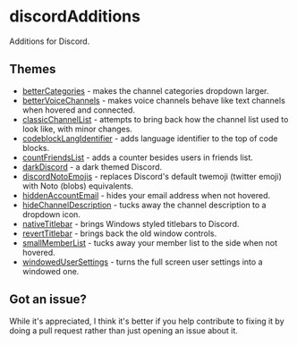 # discordAdditions

Additions for Discord.

## Themes

- [betterCategories](https://github.com/intrnl/discordAdditions/tree/master/betterCategories) - makes the channel categories dropdown larger.
- [betterVoiceChannels](https://github.com/intrnl/discordAdditions/tree/master/betterVoiceChannels) - makes voice channels behave like text channels when hovered and connected.
- [classicChannelList](https://github.com/intrnl/discordAdditions/tree/master/classicChannelList) - attempts to bring back how the channel list used to look like, with minor changes.
- [codeblockLangIdentifier](https://github.com/intrnl/discordAdditions/tree/master/codeblockLangIdentifier) - adds language identifier to the top of code blocks.
- [countFriendsList](https://github.com/intrnl/discordAdditions/tree/master/countFriendsList) - adds a counter besides users in friends list.
- [darkDiscord](https://github.com/intrnl/discordAdditions/tree/master/darkDiscord) - a dark themed Discord.
- [discordNotoEmojis](https://github.com/intrnl/discordAdditions/tree/master/discordNotoEmojis) - replaces Discord's default twemoji (twitter emoji) with Noto (blobs) equivalents.
- [hiddenAccountEmail](https://github.com/intrnl/discordAdditions/tree/master/hiddenAccountEmail) - hides your email address when not hovered.
- [hideChannelDescription](https://github.com/intrnl/discordAdditions/tree/master/hideChannelDescription) - tucks away the channel description to a dropdown icon.
- [nativeTitlebar](https://github.com/intrnl/discordAdditions/tree/master/nativeTitlebar) - brings Windows styled titlebars to Discord.
- [revertTitlebar](https://github.com/intrnl/discordAdditions/tree/master/revertTitlebar) - brings back the old window controls.
- [smallMemberList](https://github.com/intrnl/discordAdditions/tree/master/smallMemberList) - tucks away your member list to the side when not hovered.
- [windowedUserSettings](https://github.com/intrnl/discordAdditions/tree/master/windowedUserSettings) - turns the full screen user settings into a windowed one.

## Got an issue?

While it's appreciated, I think it's better if you help contribute to fixing it by doing a pull request rather than just opening an issue about it.
